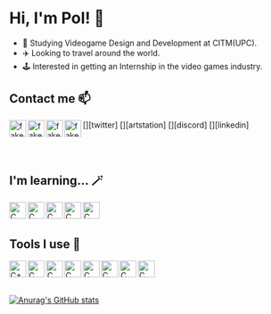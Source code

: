 # Hi, I'm Pol! 👋

- 🌱 Studying Videogame Design and Development at CITM(UPC).
- ✈️ Looking to travel around the world.
- 🕹️ Interested in getting an Internship in the video games industry.



## Contact me 📫
[<img align="left" alt="fakefarreraspol | Twitter" width="30px" src="https://img.icons8.com/color/344/twitter--v1.png" />][twitter]
[<img align="left" alt="fakefarreraspol | Artstation" width="30px" src="https://img.icons8.com/color/344/artstation.png" />][artstation]
[<img align="left" alt="fakefarreraspol | Discord" width="30px" src="https://img.icons8.com/color/344/discord-logo.png" />][discord]
[<img align="left" alt="fakefarreraspol | Linkedin" width="30px" src="https://img.icons8.com/color/344/linkedin.png" />][linkedin]


<br>
<br>

## I'm learning... 🪄
<img align="left" alt="C" width="30px" src="https://img.icons8.com/color/344/c-programming.png"/>

<img align="left" alt="C" width="30px" src="https://img.icons8.com/color/344/c-sharp-logo.png"/>

<img align="left" alt="C" width="30px" src="https://img.icons8.com/color/344/c-plus-plus-logo.png"/>

<img align="left" alt="C" width="30px" src="https://img.icons8.com/color/344/flutter.png"/>

<img align="left" alt="C" width="30px" src="https://img.icons8.com/color/344/dart.png"/>


<br>
<br>

## Tools I use 🔧
<img align="left" alt= "C++" width = "30px" src = "https://img.icons8.com/color/344/github--v1.png"/>

<img align="left" alt="C" width="30px" src="https://img.icons8.com/color/344/unity.png"/>

<img align="left" alt="C" width="30px" src="https://img.icons8.com/color/344/visual-studio--v2.png"/>

<img align="left" alt="C" width="30px" src="https://img.icons8.com/color/344/autodesk-maya.png"/>

<img align="left" alt="C" width="30px" src="https://img.icons8.com/color/344/adobe-photoshop--v1.png"/>

<img align="left" alt="C" width="30px" src="https://img.icons8.com/color/344/adobe-illustrator--v1.png"/>

<img align="left" alt="C" width="30px" src="https://img.icons8.com/color/344/adobe-premiere-pro--v1.png"/>

<img align="left" alt="C" width="30px" src="https://img.icons8.com/dusk/512/aseprite.png"/>



<p>&nbsp;</p>
<p>&nbsp;</p>

[![Anurag's GitHub stats](https://github-readme-stats.vercel.app/api?username=fakefarreraspol)](https://github.com/anuraghazra/github-readme-stats)
